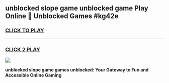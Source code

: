 
## unblocked slope game unblocked game Play Online 👋 Unblocked Games #kg42e
<h3>
<a href="https://premium.freeplayer.one?title=unblocked_slope_game&ref=21F">CLICK TO PLAY</a></h3>
<hr>

<h3>
<a href="https://premium.freeplayer.one?title=unblocked_slope_game&ref=21F">CLICK 2 PLAY</a>
  
</h3>

<a href="https://premium.freeplayer.one?title=unblocked_slope_game&ref=21F/"><img src="https://clearcache.store/games.png"></a>


**unblocked slope game games unblocked: Your Gateway to Fun and Accessible Online Gaming**
